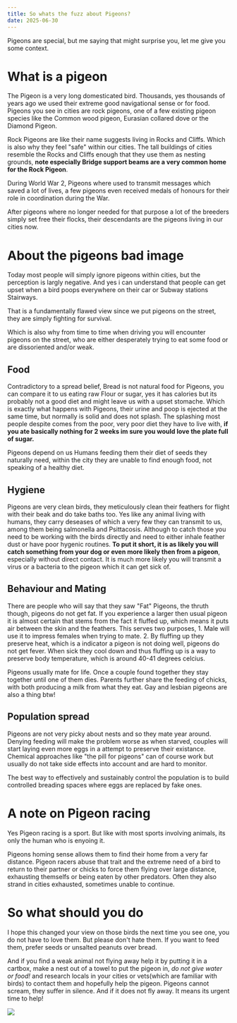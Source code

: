 ```yaml
---
title: So whats the fuzz about Pigeons?
date: 2025-06-30
---
```

Pigeons are special, but me saying that might surprise you, let me give you some context.

# What is a pigeon
The Pigeon is a very long domesticated bird. Thousands, yes thousands of years ago we used their extreme good navigational sense or for food.
Pigeons you see in cities are rock pigeons, one of a few existing pigeon species like the Common wood pigeon, Eurasian collared dove or the Diamond Pigeon.

Rock Pigeons are like their name suggests living in Rocks and Cliffs. Which is also why they feel "safe" within our cities. The tall buildings of cities resemble the Rocks and Cliffs enough that they use them as nesting grounds, **note especially Bridge support beams are a very common home for the Rock Pigeon**.

During World War 2, Pigeons where used to transmit messages which saved a lot of lives, a few pigeons even received medals of honours for their role in coordination during the War. 

After pigeons where no longer needed for that purpose a lot of the breeders simply set free their flocks, their descendants are the pigeons living in our cities now.

# About the pigeons bad image
Today most people will simply ignore pigeons within cities, but the perception is largly negative. And yes i can understand that people can get upset when a bird poops everywhere on their car or Subway stations Stairways. 

That is a fundamentally flawed view since we put pigeons on the street, they are simply fighting for survival.

Which is also why from time to time when driving you will encounter pigeons on the street, who are either desperately trying to eat some food or are dissoriented and/or weak.

## Food
Contradictory to a spread belief, Bread is not natural food for Pigeons, you can compare it to us eating raw Flour or sugar, yes it has calories but its probably not a good diet and might leave us with a upset stomache. Which is exactly what happens with Pigeons, their urine and poop is ejected at the same time, but normally is solid and does not splash. The splashing most people despite comes from the poor, very poor diet they have to live with, **if you ate basically nothing for 2 weeks im sure you would love the plate full of sugar.**

Pigeons depend on us Humans feeding them their diet of seeds they naturally need, within the city they are unable to find enough food, not speaking of a healthy diet.

## Hygiene
Pigeons are very clean birds, they meticulously clean their feathers for flight with their beak and do take baths too.
Yes like any animal living with humans, they carry deseases of which a very few they can transmit to us, among them being salmonella and Psittacosis.
Although to catch those you need to be working with the birds directly and need to either inhale feather dust or have poor hygenic routines. **To put it short, it is as likely you will catch something from your dog or even more likely then from a pigeon**, especially without direct contact. It is much more likely you will transmit a virus or a bacteria to the pigeon which it can get sick of.

## Behaviour and Mating
There are people who will say that they saw "Fat" Pigeons, the thruth though, pigeons do not get fat.
If you experience a larger then usual pigeon it is almost certain that stems from the fact it fluffed up, which means it puts air between the skin and the feathers. This serves two purposes, 1. Male will use it to impress females when trying to mate. 2. By fluffing up they preserve heat, which is a indicator a pigeon is not doing well, pigeons do not get fever. When sick they cool down and thus fluffing up is a way to preserve body temperature, which is around 40-41 degrees celcius. 

Pigeons usually mate for life. Once a couple found together they stay together until one of them dies. Parents further share the feeding of chicks, with both producing a milk from what they eat. 
Gay and lesbian pigeons are also a thing btw!

## Population spread
Pigeons are not very picky about nests and so they mate year around.
Denying feeding will make the problem worse as when starved, couples will start laying even more eggs in a attempt to preserve their existance.
Chemical approaches like "the pill for pigeons" can of course work but usually do not take side effects into account and are hard to monitor.

The best way to effectively and sustainably control the population is to build controlled breading spaces where eggs are replaced by fake ones.

# A note on Pigeon racing
Yes Pigeon racing is a sport.
But like with most sports involving animals, its only the human who is enyoing it.

Pigeons homing sense allows them to find their home from a very far distance.
Pigeon racers abuse that trait and the extreme need of a bird to return to their partner or chicks to force them flying over large distance, exhausting themselfs or being eaten by other predators. Often they also strand in cities exhausted, sometimes unable to continue.

# So what should you do
I hope this changed your view on those birds the next time you see one, you do not have to love them. But please don't hate them. If you want to feed them, prefer seeds or unsalted peanuts over bread.

And if you find a weak animal not flying away help it by putting it in a cartbox, make a nest out of a towel to put the pigeon in, *do not give water or food!* and research locals in your cities or vets(which are familiar with birds) to contact them and hopefully help the pigeon. Pigeons cannot scream, they suffer in silence. And if it does not fly away. It means its urgent time to help!

<img src="/images/pigeons/img1.jpeg" style="height: auto; width: auto; max-height: 480px" />
